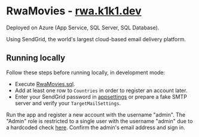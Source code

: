 # RwaMovies - [rwa.k1k1.dev](rwa.k1k1.dev)

Deployed on Azure (App Service, SQL Server, SQL Database).

Using SendGrid, the world's largest cloud-based email delivery platform.

## Running locally

Follow these steps before running locally, in development mode:

- Execute [RwaMovies.sql](/RwaMovies.sql).
- Add at least one row to `Countries` in order to register an account later.
- Enter your SendGrid password in [appsettings](/RwaMovies/appsettings.Development.json#L17)
  or prepare a fake SMTP server and verify your `TargetMailSettings`.

Run the app and register a new account with the username "admin".
The "Admin" role is restricted to a single user with the username "admin" due to a hardcoded check [here](/RwaMovies/Services/AuthService.cs#L99).
Confirm the admin's email address and sign in.
